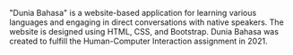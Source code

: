 "Dunia Bahasa"  is a website-based application for learning various languages and engaging in direct conversations with native speakers. The website is designed using HTML, CSS, and Bootstrap. Dunia Bahasa was created to fulfill the Human-Computer Interaction assignment in 2021.
